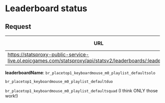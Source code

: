 # Leaderboard status

## Request
| URL | Method | Auth Required |
| - | - | - |
| https://statsproxy-public-service-live.ol.epicgames.com/statsproxy/api/statsv2/leaderboards/:leaderboardName | `GET` | Yes |


**leaderboardName**:
``br_placetop1_keyboardmouse_m0_playlist_defaultsolo``

``br_placetop1_keyboardmouse_m0_playlist_defaultduo``

``br_placetop1_keyboardmouse_m0_playlist_defaultsquad`` (I think ONLY those work!)
